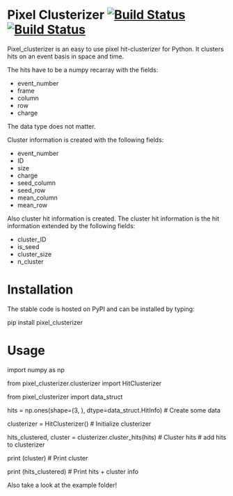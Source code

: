 # Pixel Clusterizer [![Build Status](https://travis-ci.org/SiLab-Bonn/pixel_clusterizer.svg?branch=master)](https://travis-ci.org/SiLab-Bonn/pixel_clusterizer) [![Build Status](https://ci.appveyor.com/api/projects/status/github/SiLab-Bonn/pixel_clusterizer)](https://ci.appveyor.com/project/SiLab-Bonn/pixel_clusterizer)

Pixel_clusterizer is an easy to use pixel hit-clusterizer for Python. It clusters hits on an event basis in space and time. 

The hits have to be a numpy recarray with the fields:
- event_number
- frame
- column
- row
- charge

The data type does not matter.

Cluster information is created with the following fields:
- event_number
- ID
- size
- charge
- seed_column
- seed_row
- mean_column
- mean_row

Also cluster hit information is created. The cluster hit information is the hit information extended by the following fields:
- cluster_ID
- is_seed
- cluster_size
- n_cluster

# Installation

The stable code is hosted on PyPI and can be installed by typing:

pip install pixel_clusterizer

# Usage

import numpy as np

from pixel_clusterizer.clusterizer import HitClusterizer

from pixel_clusterizer import data_struct

hits = np.ones(shape=(3, ), dtype=data_struct.HitInfo)  # Create some data

clusterizer = HitClusterizer()  # Initialize clusterizer

hits_clustered, cluster = clusterizer.cluster_hits(hits)  # Cluster hits  # add hits to clusterizer

print (cluster)  # Print cluster

print (hits_clustered)  # Print hits + cluster info

Also take a look at the example folder!

